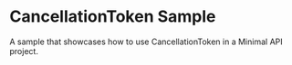 # CancellationToken Sample

A sample that showcases how to use CancellationToken in a Minimal API project.
